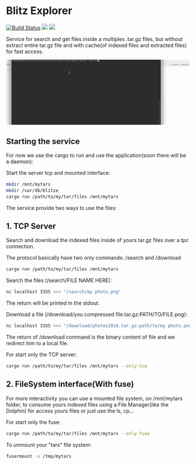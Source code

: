 # Blitz Explorer

[![Build Status](https://travis-ci.org/fernandobatels/blitz-explorer.svg?branch=master)](https://travis-ci.org/fernandobatels/blitz-explorer)
![](https://img.shields.io/github/license/fernandobatels/blitz-explorer.svg)
![](https://img.shields.io/github/release/fernandobatels/blitz-explorer.svg)

Service for search and get files inside a multiples .tar.gz files, but without extract entire tar.gz file and with cache(of indexed files and extracted files) for fast access.

![How works](how-works.gif)

## Starting the service

For now we use the cargo to run and use the application(soon there will be a daemon):

Start the server tcp and mounted interface:

```bash
mkdir /mnt/mytars
mkdir /var/db/blitze
cargo run /path/to/my/tar/files /mnt/mytars
```

The service provide two ways to use the files:

## 1. TCP Server

Search and download the indexed files inside of yours tar.gz files over a tpc connection.

The protocol basically have two only commands: /search and /download

```bash
cargo run /path/to/my/tar/files /mnt/mytars
```

Search the files (/search/FILE NAME HERE):

```bash
nc localhost 3355 <<< "/search/my photo.png"
```

The return will be printed in the stdout.

Download a file (/download/you compressed file.tar.gz:PATH/TO/FILE.png):

```bash
nc localhost 3355 <<< "/download/photos2018.tar.gz:path/to/my photo.png" > my photo.png
```

The return of /download command is the binary content of file and we redirect him to a local file.

For start only the TCP server:

```bash
cargo run /path/to/my/tar/files /mnt/mytars --only-tcp
```

## 2. FileSystem interface(With fuse)

For more interactivity you can use a mounted file system, on /mnt/mytars folder, to consume yours indexed files using a File Manager(like the Dolphin) for access yours files or just use the ls, cp...

For start only the fuse:

```bash
cargo run /path/to/my/tar/files /mnt/mytars --only-fuse
```

To unmount your "tars" file system:

```bash
fusermount -u /tmp/mytars
```
